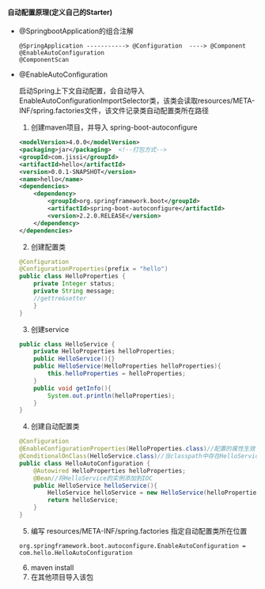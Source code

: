 



#### 自动配置原理(定义自己的Starter)

* @SpringbootApplication的组合注解

  ```shell
  @SpringApplication -----------> @Configuration  ----> @Component
  @EnableAutoConfiguration
  @ComponentScan
  ```

* @EnableAutoConfiguration 

  启动Spring上下文自动配置，会自动导入 EnableAutoConfigurationImportSelector类，该类会读取resources/META-INF/spring.factories文件，该文件记录类自动配置类所在路径

  1. 创建maven项目，并导入 spring-boot-autoconfigure

  ```xml
  <modelVersion>4.0.0</modelVersion>
  <packaging>jar</packaging>  <!--打包方式-->
  <groupId>com.jissi</groupId>
  <artifactId>hello</artifactId>
  <version>0.0.1-SNAPSHOT</version>
  <name>hello</name>
  <dependencies>
      <dependency>
          <groupId>org.springframework.boot</groupId>
          <artifactId>spring-boot-autoconfigure</artifactId>
          <version>2.2.0.RELEASE</version>
      </dependency>
  </dependencies>
  ```

  

  2. 创建配置类

  ```java
  @Configuration
  @ConfigurationProperties(prefix = "hello")
  public class HelloProperties {
      private Integer status;
      private String message;
      //gettre&setter
      }
  }
  ```

  3. 创建service

  ```java
  public class HelloService {
      private HelloProperties helloProperties;
      public HelloService(){}
      public HelloService(HelloProperties helloProperties){
          this.helloProperties = helloProperties;
      }
      public void getInfo(){
          System.out.println(helloProperties);
      }
  }
  ```

  4. 创建自动配置类

  ```java
  @Configuration
  @EnableConfigurationProperties(HelloProperties.class)//配置的属性生效
  @ConditionalOnClass(HelloService.class)//当classpath中存在HelloService时开启自动配置
  public class HelloAutoConfiguration {
      @Autowired HelloProperties helloProperties;
      @Bean//将HelloService的实例添加到IOC
      public HelloService helloService(){
          HelloService helloService = new HelloService(helloProperties);
          return helloService;
      }
  }
  ```

  5. 编写 resources/META-INF/spring.factories  指定自动配置类所在位置

  ```properties
  org.springframework.boot.autoconfigure.EnableAutoConfiguration = com.hello.HelloAutoConfiguration
  ```

  6. maven install
  7. 在其他项目导入该包